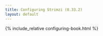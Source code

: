 ```yaml
---
title: Configuring Strimzi (0.33.2)
layout: default
---
```


{% include_relative configuring-book.html %}
